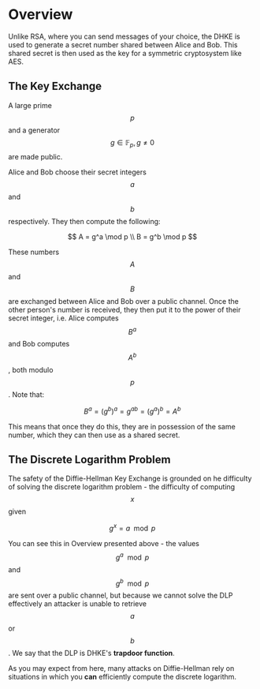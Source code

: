 # Overview

Unlike RSA, where you can send messages of your choice, the DHKE is used to generate a secret number shared between Alice and Bob. This shared secret is then used as the key for a symmetric cryptosystem like AES.

## The Key Exchange

A large prime $$p$$ and a generator $$g \in \mathbb{F}_p, g \neq 0$$ are made public.

Alice and Bob choose their secret integers $$a$$ and $$b$$ respectively. They then compute the following:

$$
A = g^a \mod p \\
B = g^b \mod p
$$

These numbers $$A$$ and $$B$$ are exchanged between Alice and Bob over a public channel. Once the other person's number is received, they then put it to the power of their secret integer, i.e. Alice computes $$B^a$$ and Bob computes $$A^b$$, both modulo $$p$$. Note that:

$$
B^a = (g^b)^a = g^{ab} = (g^a)^b = A^b
$$

This means that once they do this, they are in possession of the same number, which they can then use as a shared secret.

## The Discrete Logarithm Problem

The safety of the Diffie-Hellman Key Exchange is grounded on he difficulty of solving the discrete logarithm problem - the difficulty of computing $$x$$ given

$$
g^x = a \mod p
$$

You can see this in Overview presented above - the values $$g^a \mod p$$ and $$g^b \mod p$$ are sent over a public channel, but because we cannot solve the DLP effectively an attacker is unable to retrieve $$a$$ or $$b$$. We say that the DLP is DHKE's **trapdoor function**.

As you may expect from here, many attacks on Diffie-Hellman rely on situations in which you **can** efficiently compute the discrete logarithm.

